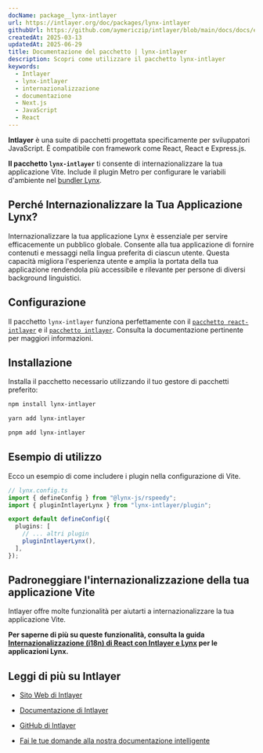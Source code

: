 ```yaml
---
docName: package__lynx-intlayer
url: https://intlayer.org/doc/packages/lynx-intlayer
githubUrl: https://github.com/aymericzip/intlayer/blob/main/docs/docs/en/packages/lynx-intlayer/index.md
createdAt: 2025-03-13
updatedAt: 2025-06-29
title: Documentazione del pacchetto | lynx-intlayer
description: Scopri come utilizzare il pacchetto lynx-intlayer
keywords:
  - Intlayer
  - lynx-intlayer
  - internazionalizzazione
  - documentazione
  - Next.js
  - JavaScript
  - React
---
```


**Intlayer** è una suite di pacchetti progettata specificamente per sviluppatori JavaScript. È compatibile con framework come React, React e Express.js.

**Il pacchetto `lynx-intlayer`** ti consente di internazionalizzare la tua applicazione Vite. Include il plugin Metro per configurare le variabili d'ambiente nel [bundler Lynx](https://lynxjs.org/index.html).

## Perché Internazionalizzare la Tua Applicazione Lynx?

Internazionalizzare la tua applicazione Lynx è essenziale per servire efficacemente un pubblico globale. Consente alla tua applicazione di fornire contenuti e messaggi nella lingua preferita di ciascun utente. Questa capacità migliora l'esperienza utente e amplia la portata della tua applicazione rendendola più accessibile e rilevante per persone di diversi background linguistici.

## Configurazione

Il pacchetto `lynx-intlayer` funziona perfettamente con il [`pacchetto react-intlayer`](https://github.com/aymericzip/intlayer/blob/main/docs/docs/it/packages/react-intlayer/index.md) e il [`pacchetto intlayer`](https://github.com/aymericzip/intlayer/blob/main/docs/docs/it/packages/intlayer/index.md). Consulta la documentazione pertinente per maggiori informazioni.

## Installazione

Installa il pacchetto necessario utilizzando il tuo gestore di pacchetti preferito:

```bash packageManager="npm"
npm install lynx-intlayer
```

```bash packageManager="yarn"
yarn add lynx-intlayer
```

```bash packageManager="pnpm"
pnpm add lynx-intlayer
```

## Esempio di utilizzo

Ecco un esempio di come includere i plugin nella configurazione di Vite.

```ts
// lynx.config.ts
import { defineConfig } from "@lynx-js/rspeedy";
import { pluginIntlayerLynx } from "lynx-intlayer/plugin";

export default defineConfig({
  plugins: [
    // ... altri plugin
    pluginIntlayerLynx(),
  ],
});
```

## Padroneggiare l'internazionalizzazione della tua applicazione Vite

Intlayer offre molte funzionalità per aiutarti a internazionalizzare la tua applicazione Vite.

**Per saperne di più su queste funzionalità, consulta la guida [Internazionalizzazione (i18n) di React con Intlayer e Lynx](https://github.com/aymericzip/intlayer/blob/main/docs/docs/it/intlayer_with_lynx+react.md) per le applicazioni Lynx.**

## Leggi di più su Intlayer

- [Sito Web di Intlayer](https://intlayer.org)
- [Documentazione di Intlayer](https://intlayer.org/doc)
- [GitHub di Intlayer](https://github.com/aymericzip/intlayer)

- [Fai le tue domande alla nostra documentazione intelligente](https://intlayer.org/docchat)
